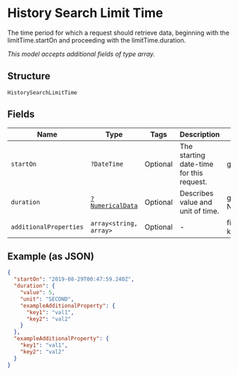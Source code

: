 
# History Search Limit Time

The time period for which a request should retrieve data, beginning with the limitTime.startOn and proceeding with the limitTime.duration.

*This model accepts additional fields of type array.*

## Structure

`HistorySearchLimitTime`

## Fields

| Name | Type | Tags | Description | Getter | Setter |
|  --- | --- | --- | --- | --- | --- |
| `startOn` | `?DateTime` | Optional | The starting date-time for this request. | getStartOn(): ?\DateTime | setStartOn(?\DateTime startOn): void |
| `duration` | [`?NumericalData`](../../doc/models/numerical-data.md) | Optional | Describes value and unit of time. | getDuration(): ?NumericalData | setDuration(?NumericalData duration): void |
| `additionalProperties` | `array<string, array>` | Optional | - | findAdditionalProperty(string key): array | additionalProperty(string key, array value): void |

## Example (as JSON)

```json
{
  "startOn": "2019-08-29T00:47:59.240Z",
  "duration": {
    "value": 5,
    "unit": "SECOND",
    "exampleAdditionalProperty": {
      "key1": "val1",
      "key2": "val2"
    }
  },
  "exampleAdditionalProperty": {
    "key1": "val1",
    "key2": "val2"
  }
}
```

